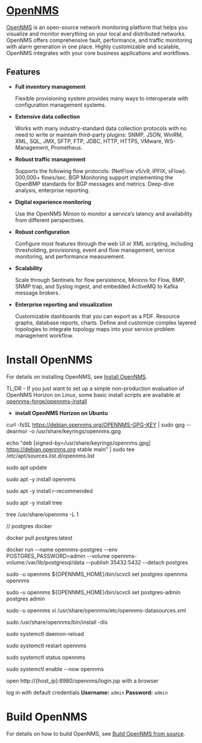 [OpenNMS][]
===========

[OpenNMS][] is an open-source network monitoring platform that helps you visualize and monitor everything on your local and distributed networks. OpenNMS offers comprehensive fault, performance, and traffic monitoring with alarm generation in one place. Highly customizable and scalable, OpenNMS integrates with your core business applications and workflows.


Features
---------

* **Full inventory management**

	Flexible provisioning system provides many ways to interoperate with configuration management systems.

* **Extensive data collection**

	Works with many industry-standard data collection protocols with no need to write or maintain third-party plugins: SNMP, JSON, WinRM, XML, SQL, JMX, SFTP, FTP, JDBC, HTTP, HTTPS, VMware, WS-Management, Prometheus.

* **Robust traffic management**

	Supports the following flow protocols: (NetFlow v5/v9, IPFIX, sFlow). 300,000+ flows/sec. BGP Monitoring support implementing the OpenBMP standards for BGP messages and metrics. Deep-dive analysis, enterprise reporting.

* **Digital experience monitoring**

	 Use the OpenNMS Minion to monitor a service’s latency and availability from different perspectives.

* **Robust configuration**

	Configure most features through the web UI or XML scripting, including thresholding, provisioning, event and flow management, service monitoring, and performance measurement.

* **Scalability**

	Scale through Sentinels for flow persistence, Minions for Flow, BMP, SNMP trap, and Syslog ingest, and embedded ActiveMQ to Kafka message brokers.

* **Enterprise reporting and  visualization**

	Customizable dashboards that you can export as a PDF. Resource graphs, database reports, charts. Define and customize complex layered topologies to integrate topology maps into your service problem management workflow.

Install OpenNMS
==================

For details on installing OpenNMS, see [Install OpenNMS][].

TL;DR - If you just want to set up a simple non-production evaluation of OpenNMS Horizon on Linux, some basic install scripts are available at [opennms-forge/opennms-install](https://github.com/opennms-forge/opennms-install)

* **install OpenNMS Horizon on Ubuntu**

curl -fsSL https://debian.opennms.org/OPENNMS-GPG-KEY | sudo gpg --dearmor -o /usr/share/keyrings/opennms.gpg

echo "deb [signed-by=/usr/share/keyrings/opennms.gpg] https://debian.opennms.org stable main" | sudo tee /etc/apt/sources.list.d/opennms.list

sudo apt update

sudo apt -y install opennms

sudo apt -y install r-recommended

sudo apt -y install tree

tree /usr/share/opennms -L 1

// postgres docker

docker pull postgres:latest

docker run --name opennms-postgres --env POSTGRES_PASSWORD=admin --volume opennms-volume:/var/lib/postgresql/data --publish 35432:5432 --detach postgres

sudo -u opennms ${OPENNMS_HOME}/bin/scvcli set postgres opennms opennms

sudo -u opennms ${OPENNMS_HOME}/bin/scvcli set postgres-admin postgres admin

sudo -u opennms vi /usr/share/opennms/etc/opennms-datasources.xml

sudo /usr/share/opennms/bin/install -dis

sudo systemctl daemon-reload

sudo systemctl restart opennms

sudo systemctl status opennms

sudo systemctl enable --now opennms

open http://{host_ip}:8980/opennms/login.jsp with a browser

log in with default credentials
**Username:** `admin`
**Password:** `admin`
  

Build OpenNMS
================

For details on how to build OpenNMS, see [Build OpenNMS from source][].

[OpenNMS]:           http://www.opennms.com/
[Build OpenNMS from source]:  docs/modules/development/pages/build-from-source.adoc
[Install OpenNMS]:  docs/modules/deployment/pages/core/getting-started.adoc
